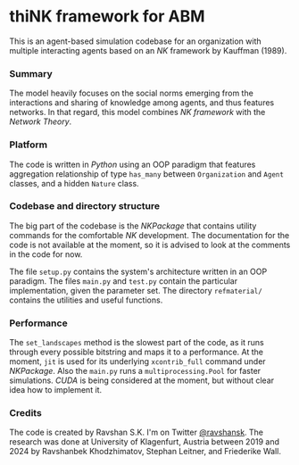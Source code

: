 # thiNK framework for ABM

This is an agent-based simulation codebase for an organization with multiple interacting agents based on an _NK_ framework by Kauffman (1989).

### Summary
The model heavily focuses on the social norms emerging from the interactions and sharing of knowledge among agents, and thus features networks. In that regard, this model combines _NK framework_ with the _Network Theory_.

### Platform
The code is written in _Python_ using an OOP paradigm that features aggregation relationship of type `has_many` between `Organization` and `Agent` classes, and a hidden `Nature` class.

### Codebase and directory structure
The big part of the codebase is the _NKPackage_ that contains utility commands for the comfortable _NK_ development. The documentation for the code is not available at the moment, so it is advised to look at the comments in the code for now.

The file `setup.py` contains the system's architecture written in an OOP paradigm. The files `main.py` and `test.py` contain the particular implementation, given the parameter set. The directory `refmaterial/` contains the utilities and useful functions.

### Performance
The `set_landscapes` method is the slowest part of the code, as it runs through every possible bitstring and maps it to a performance. At the moment, `jit` is used for its underlying `xcontrib_full` command under _NKPackage_. Also the `main.py` runs a `multiprocessing.Pool` for faster simulations. _CUDA_ is being considered at the moment, but without clear idea how to implement it.

### Credits
The code is created by Ravshan S.K. I'm on Twitter [@ravshansk](https://twitter.com/ravshansk). The research was done at University of Klagenfurt, Austria between 2019 and 2024 by Ravshanbek Khodzhimatov, Stephan Leitner, and Friederike Wall. 
